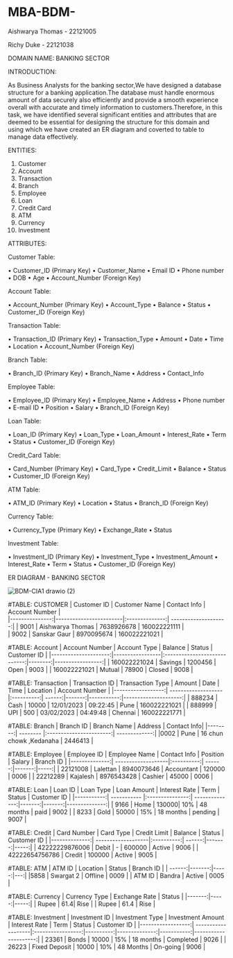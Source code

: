# MBA-BDM-
Aishwarya Thomas - 22121005 

Richy Duke - 22121038

DOMAIN NAME: BANKING SECTOR 

INTRODUCTION:

As  Business Analysts for the banking sector,We have designed a database structure for a banking application.The database must handle enormous amount of data securely also efficiently and provide a smooth experience overall with accurate and timely information to customers.Therefore, in this task, we have identified several significant entities and attributes that are deemed to be essential for designing the  structure for this domain and using which we have created an ER diagram and coverted to table to manage data effectively.


ENTITIES:
1.	Customer
2.	Account
3.	Transaction
4.	Branch
5.	Employee
6.	Loan
7.	Credit Card
8.	ATM
9.	Currency
10.	Investment


ATTRIBUTES:

Customer Table:

•	Customer_ID (Primary Key)
•	Customer_Name
•	Email ID
• Phone number
• DOB
• Age
• Account_Number (Foreign Key)

Account Table:

•	Account_Number (Primary Key)
•	Account_Type
•	Balance
•	Status
•	Customer_ID (Foreign Key)

Transaction Table:

•	Transaction_ID (Primary Key)
•	Transaction_Type
•	Amount
•	Date
•	Time
•	Location
•	Account_Number (Foreign Key)

Branch Table:

•	Branch_ID (Primary Key)
•	Branch_Name
•	Address
•	Contact_Info

Employee Table:

•	Employee_ID (Primary Key)
•	Employee_Name
•	Address
• Phone number
• E-mail ID
•	Position
•	Salary
• Branch_ID (Foreign Key)

Loan Table:

•	Loan_ID (Primary Key)
•	Loan_Type
•	Loan_Amount
•	Interest_Rate
•	Term
•	Status
•	Customer_ID (Foreign Key)

Credit_Card Table:

•	Card_Number (Primary Key)
•	Card_Type
•	Credit_Limit
•	Balance
•	Status
•	Customer_ID (Foreign Key)

ATM Table:

•	ATM_ID (Primary Key)
•	Location
•	Status
•	Branch_ID (Foreign Key)

Currency Table:

•	Currency_Type (Primary Key)
•	Exchange_Rate
•	Status

Investment Table:

•	Investment_ID (Primary Key)
•	Investment_Type
•	Investment_Amount
•	Interest_Rate
•	Term
•	Status
•	Customer_ID (Foreign Key)

ER DIAGRAM - BANKING SECTOR


![BDM-CIA1 drawio (2)](https://user-images.githubusercontent.com/125997499/234368584-bd56e22e-7369-43eb-89b8-858f41d784e1.png)


#TABLE: CUSTOMER
| Customer ID  | Customer Name       | Contact Info  | Account Number  |  
|---------------:|------------------------|:--------------:| --------------------:|
|  9001             |  Aishwarya Thomas   |  7638926678 |  160022221111    |    
|  9002             |  Sanskar Gaur            |  8970095674 |  160022221021    |    

#TABLE: Account
|  Account Number  |  Account Type |  Balance                            |  Status | Customer ID     | 
|---------------------:|-----------------|:----------------------------:|--------:|-----------------:|
|  160022221024  |  Savings              |  1200456                           |  Open  | 9003     | 
|  160022221021  |  Mutual               |  78900                               |  Closed | 9008 | 

#TABLE: Transaction
|  Transaction ID  |  Transaction Type |  Amount |  Date |  Time |  Location |  Account Number |
|------------------:| -------------------|:----------:| ------:|-------:|-----------:|---------------------:|
|  888234             |  Cash |  10000 |  12/01/2023 |  09:22:45 |  Pune |  160022221021 |
|  888999  |  UPI |  500 |  03/02/2023 |  04:49:48 |  Chennai |  160022221771 |

#TABLE: Branch
|  Branch ID |  Branch Name |  Address |  Contact Info|
|--------:| -------- |:-----------------------:| -------------:|
|0002 | Pune   | 16 chun chowk ,Kedanaha  | 2446413       |

#TABLE: Employee
| Employee ID |  Employee Name |  Contact Info |  Position |  Salary |  Branch ID |
|--------------:| -------------------|:----------:| ------:|-------:|-----:|
| 22121008 |  Lalettan |  8940073646 |  Accountant |  120000 |  0006 |
| 22212289 |  Kajalesh |  8976543428 |  Cashier |  45000 |  0006 |

#TABLE: Loan
|  Loan ID  | Loan Type | Loan Amount | Interest Rate | Term | Status | Customer ID |
|-----------:| ----------- |:---------------:| --------------:|-------:|-------:|--------------:|
|  9166  | Home | 130000| 10% | 48 months | paid | 9002 |
|  8233  | Gold | 50000 | 15% | 18 months | pending | 9007 |

#TABLE: Credit
| Card Number  | Card Type | Credit Limit | Balance | Status | Customer ID |
|--------------:| -------------------|:----------:| ------:|-------:|-----:|
| 42222229876006  | Debit | - | 600000 | Active | 9006 |
| 42222654756786 | Credit | 100000 | Active | 9005 |

#TABLE: ATM
| ATM ID | Location | Status | Branch ID |
| ------:|-------:|-----:|---:|
|5858 | Swargat 2 | Offline | 0009 |
| ATM ID | Bandra | Active | 0005 |

#TABLE: Currency
| Currency Type  | Exchange Rate | Status |
|-------:|-----:|-----:|
| Rupee  | 61.4| Rise |
| Rupee  | 61.4 | Rise |

#TABLE: Investment
|  Investment ID  | Investment Type | Investment Amount | Interest Rate | Term | Status | Customer ID |
|------------------:| -------------------|:-----------------:|----------:|--------------:|-----------:|---------------------:|
|  23361  | Bonds | 10000 | 15% | 18 months | Completed | 9026 |
|  26223  | Fixed Deposit | 10000 | 10% | 48 Months | On-going | 9006 |







